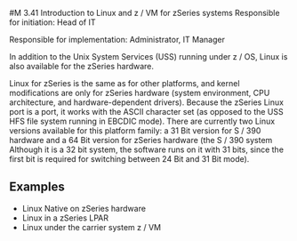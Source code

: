 #M 3.41 Introduction to Linux and z / VM for zSeries systems
Responsible for initiation: Head of IT

Responsible for implementation: Administrator, IT Manager

In addition to the Unix System Services (USS) running under z / OS, Linux is also available for the zSeries hardware.

Linux for zSeries is the same as for other platforms, and kernel modifications are only for zSeries hardware (system environment, CPU architecture, and hardware-dependent drivers). Because the zSeries Linux port is a port, it works with the ASCII character set (as opposed to the USS HFS file system running in EBCDIC mode). There are currently two Linux versions available for this platform family: a 31 Bit version for S / 390 hardware and a 64 Bit version for zSeries hardware (the S / 390 system Although it is a 32  bit system, the software runs on it with 31 bits, since the first bit is required for switching between 24 Bit and 31 Bit mode).



## Examples 
* Linux Native on zSeries hardware
* Linux in a zSeries LPAR
* Linux under the carrier system z / VM




